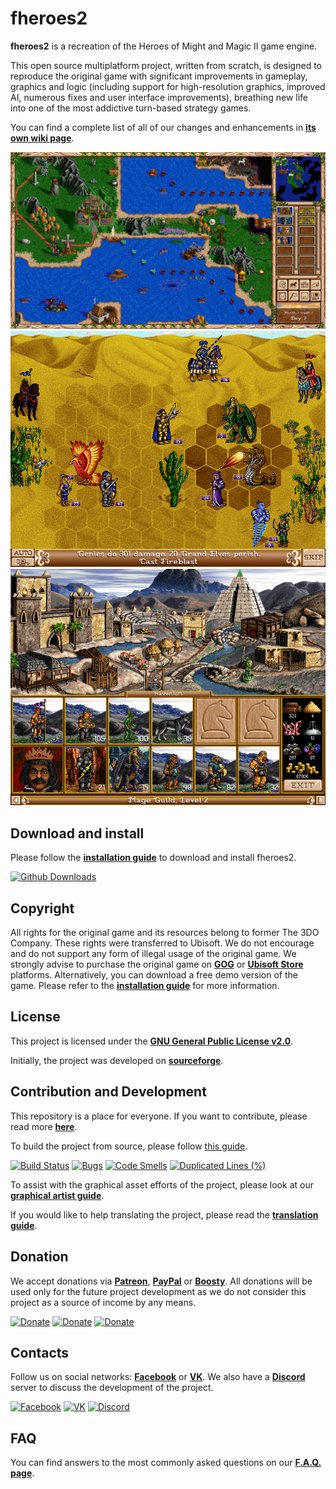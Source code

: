 # fheroes2

**fheroes2** is a recreation of the Heroes of Might and Magic II game engine.

This open source multiplatform project, written from scratch, is designed to
reproduce the original game with significant improvements in gameplay, graphics
and logic (including support for high-resolution graphics, improved AI,
numerous fixes and user interface improvements), breathing new life into one of
the most addictive turn-based strategy games.

You can find a complete list of all of our changes and enhancements in
[**its own wiki page**](https://github.com/ihhub/fheroes2/wiki/Features-and-enhancements-of-the-project).

<!-- markdownlint-disable MD033 -->
<div class="image-showcase">
    <div class="row">
        <img src="images/screenshots/screenshot_world_map.png?raw=true" width="820px"
             class="full-image game-screenshot" alt="Screenshot of the world map">
    </div>
    <div class="row">
        <img src="images/screenshots/screenshot_battle.png?raw=true"
             class="half-image game-screenshot" alt="Screenshot of the battle screen">
        <img src="images/screenshots/screenshot_castle.png?raw=true"
             class="half-image game-screenshot" alt="Screenshot of the castle screen">
    </div>
</div>
<!-- markdownlint-enable MD033 -->

## Download and install

Please follow the [**installation guide**](INSTALL.md) to download and install fheroes2.

[![Github Downloads](https://img.shields.io/github/downloads/ihhub/fheroes2/total.svg)](https://github.com/ihhub/fheroes2/releases)

## Copyright

All rights for the original game and its resources belong to former The 3DO Company.
These rights were transferred to Ubisoft. We do not encourage and do not support
any form of illegal usage of the original game. We strongly advise to purchase
the original game on [**GOG**](https://www.gog.com) or
[**Ubisoft Store**](https://store.ubi.com) platforms. Alternatively, you can
download a free demo version of the game. Please refer to the
[**installation guide**](INSTALL.md) for more information.

## License

This project is licensed under the [**GNU General Public License v2.0**](https://github.com/ihhub/fheroes2/blob/master/LICENSE).

Initially, the project was developed on [**sourceforge**](https://sourceforge.net/projects/fheroes2/).

## Contribution and Development

This repository is a place for everyone. If you want to contribute, please read more
[**here**](https://github.com/ihhub/fheroes2/wiki/F.A.Q.#q-how-can-i-contribute-to-the-project).

To build the project from source, please follow [this guide](DEVELOPMENT.md).

[![Build Status](https://github.com/ihhub/fheroes2/actions/workflows/push.yml/badge.svg)](https://github.com/ihhub/fheroes2/actions)
[![Bugs](https://sonarcloud.io/api/project_badges/measure?project=ihhub_fheroes2&metric=bugs)](https://sonarcloud.io/dashboard?id=ihhub_fheroes2)
[![Code Smells](https://sonarcloud.io/api/project_badges/measure?project=ihhub_fheroes2&metric=code_smells)](https://sonarcloud.io/dashboard?id=ihhub_fheroes2)
[![Duplicated Lines (%)](https://sonarcloud.io/api/project_badges/measure?project=ihhub_fheroes2&metric=duplicated_lines_density)](https://sonarcloud.io/dashboard?id=ihhub_fheroes2)

To assist with the graphical asset efforts of the project, please look at our
[**graphical artist guide**](GRAPHICAL_ASSETS.md).

If you would like to help translating the project, please read the
[**translation guide**](TRANSLATION.md).

## Donation

We accept donations via [**Patreon**](https://www.patreon.com/fheroes2),
[**PayPal**](https://www.paypal.com/paypalme/fheroes2) or
[**Boosty**](https://boosty.to/fheroes2). All donations will be used only for the
future project development as we do not consider this project as a source of income
by any means.

[![Donate](https://img.shields.io/badge/Donate-Patreon-green.svg)](https://www.patreon.com/fheroes2)
[![Donate](https://img.shields.io/badge/Donate-PayPal-green.svg)](https://www.paypal.com/paypalme/fheroes2)
[![Donate](https://img.shields.io/badge/Donate-Boosty-green.svg)](https://boosty.to/fheroes2)

## Contacts

Follow us on social networks: [**Facebook**](https://www.facebook.com/groups/fheroes2)
or [**VK**](https://vk.com/fheroes2). We also have a
[**Discord**](https://discord.gg/xF85vbZ) server to discuss the development of the
project.

[![Facebook](https://img.shields.io/badge/Facebook-blue.svg)](https://www.facebook.com/groups/fheroes2)
[![VK](https://img.shields.io/badge/VK-blue.svg)](https://vk.com/fheroes2)
[![Discord](https://img.shields.io/discord/733093692860137523.svg?label=&logo=discord&logoColor=ffffff&color=7389D8&labelColor=6A7EC2)](https://discord.gg/xF85vbZ)

## FAQ

You can find answers to the most commonly asked questions on our
[**F.A.Q. page**](https://github.com/ihhub/fheroes2/wiki/F.A.Q.).
